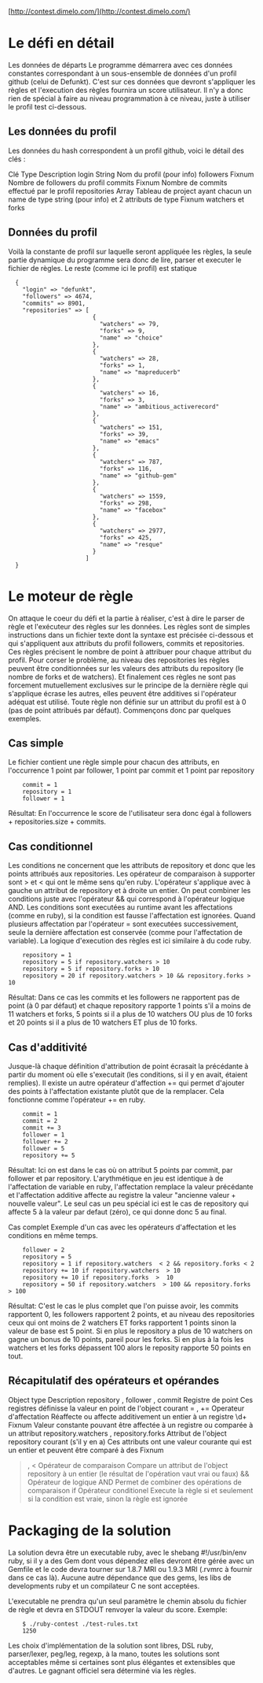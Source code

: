 [http://contest.dimelo.com/](http://contest.dimelo.com/)

Le défi en détail
=================
Les données de départs
Le programme démarrera avec ces données constantes correspondant à un sous-ensemble de données d'un profil github (celui de Defunkt). C'est sur ces données que devront s'appliquer les règles et l'execution des règles fournira un score utilisateur. Il n'y a donc rien de spécial à faire au niveau programmation à ce niveau, juste à utiliser le profil test ci-dessous.

Les données du profil
---------------------
Les données du hash correspondent à un profil github, voici le détail des clés :

Clé	Type	Description
login	String	Nom du profil (pour info)
followers	Fixnum	Nombre de followers du profil
commits	Fixnum	Nombre de commits effectué par le profil
repositories	Array	Tableau de project ayant chacun un name de type string (pour info) et 2 attributs de type Fixnum watchers et forks

Données du profil
-----------------
Voilà la constante de profil sur laquelle seront appliquée les règles, la seule partie dynamique du programme sera donc de lire, parser et executer le fichier de règles. Le reste (comme ici le profil) est statique


      {
        "login" => "defunkt",
        "followers" => 4674,
        "commits" => 8901,
        "repositories" => [
                            {
                              "watchers" => 79,
                              "forks" => 9,
                              "name" => "choice"
                            },
                            {
                              "watchers" => 28,
                              "forks" => 1,
                              "name" => "mapreducerb"
                            },
                            {
                              "watchers" => 16,
                              "forks" => 3,
                              "name" => "ambitious_activerecord"
                            },
                            {
                              "watchers" => 151,
                              "forks" => 39,
                              "name" => "emacs"
                            },
                            {
                              "watchers" => 787,
                              "forks" => 116,
                              "name" => "github-gem"
                            },
                            {
                              "watchers" => 1559,
                              "forks" => 298,
                              "name" => "facebox"
                            },
                            {
                              "watchers" => 2977,
                              "forks" => 425,
                              "name" => "resque"
                            }
                          ]
      }

Le moteur de règle
==================
On attaque le coeur du défi et la partie à réaliser, c'est à dire le parser de règle et l'exécuteur des règles sur les données. Les règles sont de simples instructions dans un fichier texte dont la syntaxe est précisée ci-dessous et qui s'appliquent aux attributs du profil followers, commits et repositories. Ces règles précisent le nombre de point à attribuer pour chaque attribut du profil. Pour corser le problème, au niveau des repositories les règles peuvent être conditionnées sur les valeurs des attributs du repository (le nombre de forks et de watchers). Et finalement ces règles ne sont pas forcement mutuellement exclusives sur le principe de la dernière règle qui s'applique écrase les autres, elles peuvent être additives si l'opérateur adéquat est utilisé. Toute règle non définie sur un attribut du profil est à 0 (pas de point attribués par défaut). Commençons donc par quelques exemples.

Cas simple
----------
Le fichier contient une règle simple pour chacun des attributs, en l'occurrence 1 point par follower, 1 point par commit et 1 point par repository


        commit = 1
        repository = 1
        follower = 1


Résultat: En l'occurrence le score de l'utilisateur sera donc égal à followers + repositories.size + commits.

Cas conditionnel
----------------
Les conditions ne concernent que les attributs de repository et donc que les points attribués aux repositories. Les opérateur de comparaison à supporter sont > et < qui ont le même sens qu'en ruby. L'opérateur s'applique avec à gauche un attribut de repository et à droite un entier. On peut combiner les conditions juste avec l'opérateur && qui correspond à l'opérateur logique AND. Les conditions sont executées au runtime avant les affectations (comme en ruby), si la condition est fausse l'affectation est ignorées. Quand plusieurs affectation par l'opérateur = sont executées successivement, seule la dernière affectation est conservée (comme pour l'affectation de variable). La logique d'execution des règles est ici similaire à du code ruby.


        repository = 1
        repository = 5 if repository.watchers > 10
        repository = 5 if repository.forks > 10
        repository = 20 if repository.watchers > 10 && repository.forks > 10


Résultat: Dans ce cas les commits et les followers ne rapportent pas de point (à 0 par défaut) et chaque repository rapporte 1 points s'il a moins de 11 watchers et forks, 5 points si il a plus de 10 watchers OU plus de 10 forks et 20 points si il a plus de 10 watchers ET plus de 10 forks.

Cas d'additivité
----------------
Jusque-là chaque définition d'attribution de point écrasait la précédante à partir du moment où elle s'executait (les conditions, si il y en avait, étaient remplies). Il existe un autre opérateur d'affection += qui permet d'ajouter des points à l'affectation existante plutôt que de la remplacer. Cela fonctionne comme l'opérateur += en ruby.


        commit = 1
        commit = 2
        commit += 3
        follower = 1
        follower += 2
        follower = 5
        repository += 5


Résultat: Ici on est dans le cas où on attribut 5 points par commit, par follower et par repository. L'arythmétique en jeu est identique à de l'affectation de variable en ruby, l'affectation remplace la valeur précédante et l'affectation additive affecte au registre la valeur "ancienne valeur + nouvelle valeur". Le seul cas un peu spécial ici est le cas de repository qui affecte 5 à la valeur par defaut (zéro), ce qui donne donc 5 au final.

Cas complet
Exemple d'un cas avec les opérateurs d'affectation et les conditions en même temps.


        follower = 2
        repository = 5
        repository = 1 if repository.watchers  < 2 && repository.forks < 2
        repository += 10 if repository.watchers  > 10
        repository += 10 if repository.forks  >  10
        repository = 50 if repository.watchers  > 100 && repository.forks > 100


Résultat: C'est le cas le plus complet que l'on puisse avoir, les commits rapportent 0, les followers rapportent 2 points, et au niveau des repositories ceux qui ont moins de 2 watchers ET forks rapportent 1 points sinon la valeur de base est 5 point. Si en plus le repository a plus de 10 watchers on gagne un bonus de 10 points, pareil pour les forks. Si en plus à la fois les watchers et les forks dépassent 100 alors le reposity rapporte 50 points en tout.

Récapitulatif des opérateurs et opérandes
-----------------------------------------
Object	type	Description
repository , follower , commit	Registre de point	Ces registres définisse la valeur en point de l'object courant
= , +=	Operateur d'affectation	Réaffecte ou affecte additivement un entier à un registre
\d+	Fixnum	Valeur constante pouvant être affectée à un registre ou comparée à un attribut
repository.watchers , repository.forks	Attribut de l'object repository courant (s'il y en a)	Ces attributs ont une valeur courante qui est un entier et peuvent être comparé à des Fixnum
> , <	Opérateur de comparaison	Compare un attribut de l'object repository à un entier (le résultat de l'opération vaut vrai ou faux)
&&	Opérateur de logique AND	Permet de combiner des opérations de comparaison
if	Opérateur conditionel	Execute la règle si et seulement si la condition est vraie, sinon la règle est ignorée

Packaging de la solution
========================
La solution devra être un executable ruby, avec le shebang #!/usr/bin/env ruby, si il y a des Gem dont vous dépendez elles devront être gérée avec un Gemfile et le code devra tourner sur 1.8.7 MRI ou 1.9.3 MRI (.rvmrc à fournir dans ce cas là). Aucune autre dépendance que des gems, les libs de developments ruby et un compilateur C ne sont acceptées.

L'executable ne prendra qu'un seul paramètre le chemin absolu du fichier de règle et devra en STDOUT renvoyer la valeur du score. Exemple:


        $ ./ruby-contest ./test-rules.txt
        1250


Les choix d'implémentation de la solution sont libres, DSL ruby, parser/lexer, peg/leg, regexp, à la mano, toutes les solutions sont acceptables même si certaines sont plus élégantes et extensibles que d'autres. Le gagnant officiel sera déterminé via les règles.